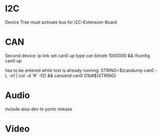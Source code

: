 ﻿# I2C
Device Tree must activate bus for I2C-Extension-Board

# CAN
Second device:
ip link set can0 up type can bitrate 1000000 && ifconfig can0 up

has to be entered while test is already running:
STRING=$(candump can0 -L -n1 | cut -d '#' -f2) && cansend can0 01b#${STRING}

# Audio
include alsa-dev to yocto release

# Video